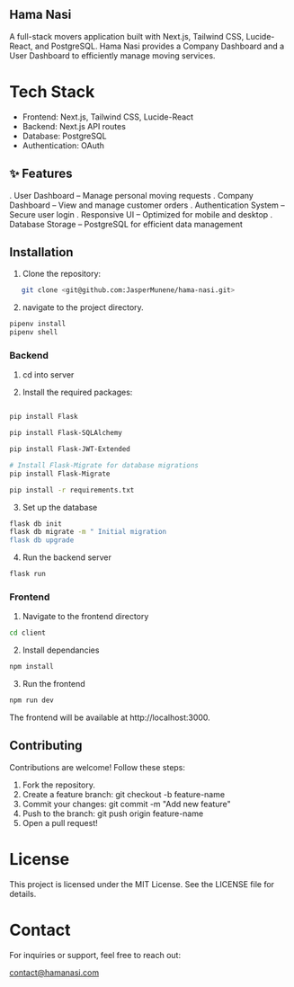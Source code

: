 ##  Hama Nasi

A full-stack movers application built with Next.js, Tailwind CSS, Lucide-React, and PostgreSQL. Hama Nasi provides a Company Dashboard and a User Dashboard to efficiently manage moving services.

#  Tech Stack
- Frontend: Next.js, Tailwind CSS, Lucide-React
- Backend: Next.js API routes
- Database: PostgreSQL
- Authentication: OAuth

## ✨ Features
. User Dashboard – Manage personal moving requests
. Company Dashboard – View and manage customer orders
. Authentication System – Secure user login 
. Responsive UI – Optimized for mobile and desktop
. Database Storage – PostgreSQL for efficient data management

## Installation
1. Clone the repository:
```bash
   git clone <git@github.com:JasperMunene/hama-nasi.git>
```
2. navigate to the project directory.
``` bash
pipenv install
pipenv shell
```

### Backend
1. cd into server

2. Install the required packages:
```bash

pip install Flask

pip install Flask-SQLAlchemy

pip install Flask-JWT-Extended

# Install Flask-Migrate for database migrations
pip install Flask-Migrate

pip install -r requirements.txt
```
3. Set up the database
```bash
flask db init
flask db migrate -m " Initial migration
flask db upgrade
```
4. Run the backend server
```bash
flask run
```

### Frontend
1. Navigate to the frontend directory
```bash
cd client
```
2. Install dependancies
```bash
npm install
```

3. Run the frontend
```bash
npm run dev
```
The frontend will be available at http://localhost:3000.

##  Contributing
Contributions are welcome! Follow these steps:

1. Fork the repository.
2. Create a feature branch: git checkout -b feature-name
3. Commit your changes: git commit -m "Add new feature"
4. Push to the branch: git push origin feature-name
5. Open a pull request! 

#  License
This project is licensed under the MIT License. See the LICENSE file for details.

#  Contact
For inquiries or support, feel free to reach out:

 contact@hamanasi.com












